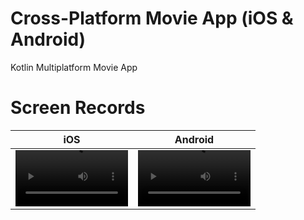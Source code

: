 # Cross-Platform Movie App (iOS & Android)
Kotlin Multiplatform Movie App

# Screen Records

|                                                           iOS                                                           |                                                         Android                                                         |
|:-----------------------------------------------------------------------------------------------------------------------:|:-----------------------------------------------------------------------------------------------------------------------:|
| <video src='https://github.com/otamurod/KMP_Movie_App/assets/45229689/b0af4143-6162-4298-969f-1a20be8bb4cd' width=180/> | <video src='https://github.com/otamurod/KMP_Movie_App/assets/45229689/bf8de939-856d-474b-873c-d0f76d9b4be2' width=180/> |
